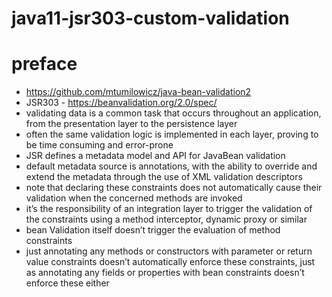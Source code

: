 # java11-jsr303-custom-validation

# preface
* https://github.com/mtumilowicz/java-bean-validation2
* JSR303 - https://beanvalidation.org/2.0/spec/
* validating data is a common task that occurs throughout 
an application, from the presentation layer to the persistence 
layer
* often the same validation logic is implemented in each layer, 
proving to be time consuming and error-prone
* JSR defines a metadata model and API for JavaBean validation
* default metadata source is annotations, with the ability to override and extend the metadata through the use 
of XML validation descriptors
* note that declaring these constraints does not 
automatically cause their validation when the concerned 
methods are invoked
* it’s the responsibility of an integration layer to 
trigger the validation of the constraints using a 
method interceptor, dynamic proxy or similar
* bean Validation itself doesn’t trigger the evaluation 
of method constraints
* just annotating any methods or constructors with 
parameter or return value constraints doesn’t automatically 
enforce these constraints, just as annotating any fields or 
properties with bean constraints doesn’t enforce these either
    